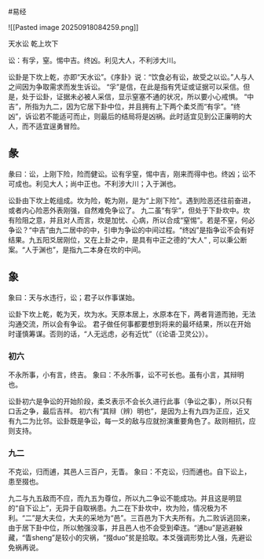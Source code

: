 #易经 

![[Pasted image 20250918084259.png]]


天水讼  乾上坎下


讼：有孚，窒。惕中吉。终凶。利见大人，不利涉大川。

讼卦是下坎上乾，亦即“天水讼”。《序卦》说：“饮食必有讼，故受之以讼。”人与人之间因为争取需求而发生诉讼。
“孚”是信，在此是指有凭证或证据可以采信。但是，处于讼卦，证据未必被人采信，显示窒塞不通的状况，所以要小心戒惧。
“中吉”，所指为九二，因为它居下卦中位，并且拥有上下两个柔爻而“有孚”。“终凶”，诉讼若不能适可而止，则最后的结局将是凶祸。此时适宜见到公正廉明的大人，而不适宜逞勇冒险。

## 彖
彖曰：讼，上刚下险，险而健讼。讼有孚窒，惕中吉，刚来而得中也。终凶；讼不可成也。利见大人；尚中正也。不利涉大川；入于渊也。
 
讼卦由下坎上乾组成。坎为险，乾为刚，是为“上刚下险”。遇到险恶还往前奋进，或者内心险恶外表刚强，自然难免争讼了。
九二虽“有孚”，但处于下卦坎中。坎有险阻之意，并且对人而言，坎是加忧、心病，所以合成“窒惕”。若是不窒，何必争讼？“中吉”由九二居中的中，引申为争讼的中间过程。“终凶”是指争讼不会有好结果。九五阳爻居刚位，又在上卦之中，是具有中正之德的“大人” , 可以秉公断案。“人于渊也”，是指九二本身在坎的中间。


## 象
象曰：天与水违行，讼；君子以作事谋始。
 
讼卦下坎上乾，乾为天，坎为水。天原本居上，水原本在下，两者背道而驰，无法沟通交流，所以会有争讼。
君子做任何事都要想到将来的最坏结果，所以在开始时谨慎筹谋。否则的话，“人无远虑，必有近忧”（《论语·卫灵公》）。



### 初六
不永所事，小有言，终吉。
象曰：不永所事，讼不可长也。虽有小言，其辩明也。

讼卦初六是争讼的开始阶段，柔爻表示不会长久进行此事（争讼之事），所以只有口舌之争，最后吉祥。
初六有“其辩（辨）明也”，是因为上有九四为正应，近又有九二为比邻。讼卦既是争讼，每一爻的敌与应就扮演重要角色了。敌则相抗，应则支持。


### 九二
不克讼，归而逋，其邑人三百户，无眚。
象曰：不克讼，归而逋也。自下讼上，患至掇也。
 
九二与九五敌而不应，而九五为尊位，所以九二争讼不能成功。并且这是明显的“自下讼上”，无异于自取祸患。九二在下卦坎中，坎为险，情况极为不利。“二”是大夫位，大夫的采地为“邑”。三百邑为下大夫所有。九二败诉逃回来，由于居下卦中位，所以勉强没事，并且邑人也不会受到牵连。“逋bu”是逃避躲藏，“眚sheng”是较小的灾祸，“掇duo”贫是拾取。本爻强调形势比人强，先避讼免祸再说。











































